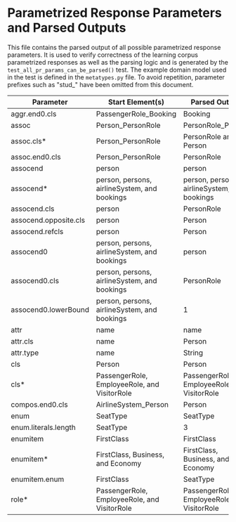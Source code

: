 # Parametrized Response Parameters and Parsed Outputs

This file contains the parsed output of all possible parametrized response parameters.
It is used to verify correctness of the learning corpus parametrized responses as well as the parsing logic and
is generated by the `test_all_pr_params_can_be_parsed()` test.
The example domain model used in the test is defined in the `metatypes.py` file.
To avoid repetition, parameter prefixes such as "stud_" have been omitted from this document.

Parameter | Start Element(s) | Parsed Output
--------- | ---------------- | -------------
aggr.end0.cls | PassengerRole_Booking | Booking
assoc | Person_PersonRole | PersonRole_Person
assoc.cls* | Person_PersonRole | PersonRole and Person
assoc.end0.cls | Person_PersonRole | PersonRole
assocend | person | person
assocend* | person, persons, airlineSystem, and bookings | person, persons, airlineSystem, and bookings
assocend.cls | person | PersonRole
assocend.opposite.cls | person | Person
assocend.refcls | person | Person
assocend0 | person, persons, airlineSystem, and bookings | person
assocend0.cls | person, persons, airlineSystem, and bookings | PersonRole
assocend0.lowerBound | person, persons, airlineSystem, and bookings | 1
attr | name | name
attr.cls | name | Person
attr.type | name | String
cls | Person | Person
cls* | PassengerRole, EmployeeRole, and VisitorRole | PassengerRole, EmployeeRole, and VisitorRole
compos.end0.cls | AirlineSystem_Person | Person
enum | SeatType | SeatType
enum.literals.length | SeatType | 3
enumitem | FirstClass | FirstClass
enumitem* | FirstClass, Business, and Economy | FirstClass, Business, and Economy
enumitem.enum | FirstClass | SeatType
role* | PassengerRole, EmployeeRole, and VisitorRole | PassengerRole, EmployeeRole, and VisitorRole
